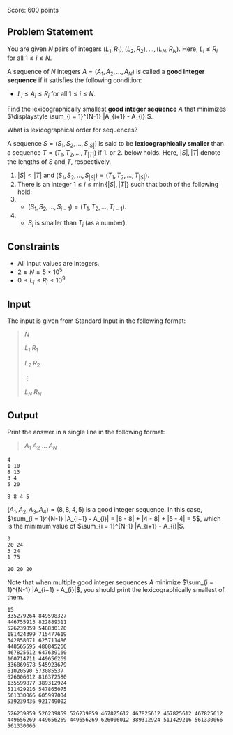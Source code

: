 Score: $600$ points

## Problem Statement

You are given $N$ pairs of integers $(L_1, R_1), (L_2, R_2), \dots, (L_N, R_N)$. Here, $L_i \leq R_i$ for all $1 \leq i \leq N$.

A sequence of $N$ integers $A = (A_1, A_2, \ldots, A_N)$ is called a **good integer sequence** if it satisfies the following condition:

- $L_i \leq A_i \leq R_i$ for all $1 \leq i \leq N$.

Find the lexicographically smallest **good integer sequence** $A$ that minimizes $\displaystyle \sum_{i = 1}^{N-1} |A_{i+1} - A_{i}|$.

 What is lexicographical order for sequences?

A sequence $S = (S_1,S_2,\ldots,S_{|S|})$ is said to be **lexicographically smaller** than a sequence $T = (T_1,T_2,\ldots,T_{|T|})$ if 1. or 2. below holds.
Here, $|S|, |T|$ denote the lengths of $S$ and $T$, respectively.

1. $|S| \lt |T|$ and $(S_1,S_2,\ldots,S_{|S|}) = (T_1,T_2,\ldots,T_{|S|})$.
2. There is an integer $1 \leq i \leq \min\lbrace |S|, |T| \rbrace$ such that both of the following hold:
1.    - $(S_1,S_2,\ldots,S_{i-1}) = (T_1,T_2,\ldots,T_{i-1})$.
2.    - $S_i$ is smaller than $T_i$ (as a number).

## Constraints

- All input values are integers.
- $2 \leq N \leq 5 \times 10^5$
- $0 \leq L_i \leq R_i \leq 10^9$

## Input

The input is given from Standard Input in the following format:

> $N$
> 
> $L_1$ $R_1$
> 
> $L_2$ $R_2$
> 
> $\vdots$
> 
> $L_N$ $R_N$

## Output

Print the answer in a single line in the following format:

> $A_1$ $A_2$ $\ldots$ $A_N$

```input1
4
1 10
8 13
3 4
5 20
```

```output1
8 8 4 5
```

$(A_1, A_2, A_3, A_4) = (8, 8, 4, 5)$ is a good integer sequence. In this case, $\sum_{i = 1}^{N-1} |A_{i+1} - A_{i}| = |8 - 8| + |4 - 8| + |5 - 4| = 5$, which is the minimum value of $\sum_{i = 1}^{N-1} |A_{i+1} - A_{i}|$.

```input2
3
20 24
3 24
1 75
```

```output2
20 20 20
```

Note that when multiple good integer sequences $A$ minimize $\sum_{i = 1}^{N-1} |A_{i+1} - A_{i}|$, you should print the lexicographically smallest of them.

```input3
15
335279264 849598327
446755913 822889311
526239859 548830120
181424399 715477619
342858071 625711486
448565595 480845266
467825612 647639160
160714711 449656269
336869678 545923679
61020590 573085537
626006012 816372580
135599877 389312924
511429216 547865075
561330066 605997004
539239436 921749002
```

```output3
526239859 526239859 526239859 467825612 467825612 467825612 467825612 449656269 449656269 449656269 626006012 389312924 511429216 561330066 561330066
```